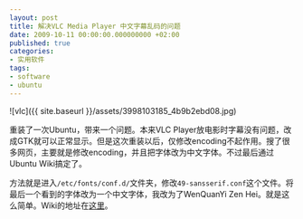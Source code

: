 ```yaml
---
layout: post
title: 解决VLC Media Player 中文字幕乱码的问题
date: 2009-10-11 00:00:00.000000000 +02:00
published: true
categories:
- 实用软件 
tags:
- software
- ubuntu
---
```


![vlc]({{ site.baseurl }}/assets/3998103185_4b9b2ebd08.jpg)

重装了一次Ubuntu，带来一个问题。本来VLC Player放电影时字幕没有问题，改成GTK就可以正常显示。但是这次重装以后，仅修改encoding不起作用。搜了很多网页，主要就是修改encoding，并且把字体改为中文字体。不过最后通过Ubuntu Wiki搞定了。

方法就是进入`/etc/fonts/conf.d/`文件夹，修改`49-sansserif.conf`这个文件。将最后一个看到的字体改为一个中文字体，我改为了WenQuanYi Zen Hei。就是这么简单。Wiki的地址在[这里](http://wiki.ubuntu.org.cn/Vlc)。
